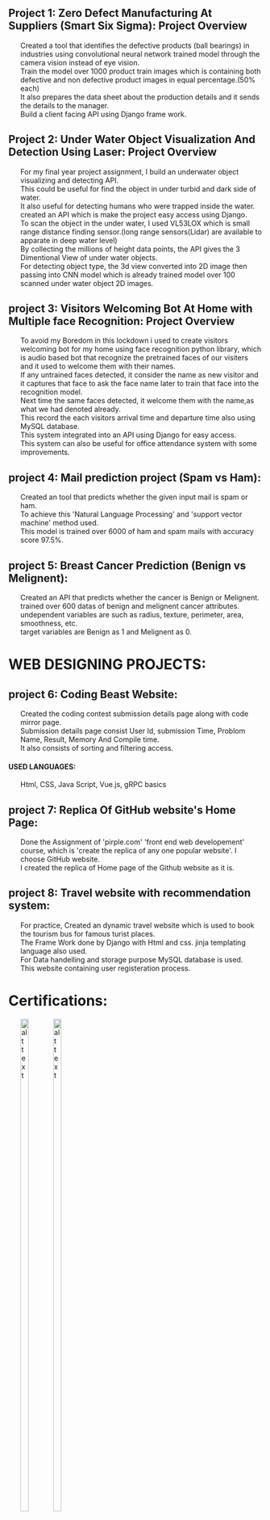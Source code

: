 
## Project 1: Zero Defect Manufacturing At Suppliers (Smart Six Sigma): Project Overview
- Created a tool that identifies the defective products (ball bearings) in industries using convolutional neural network trained model through the camera vision instead of eye vision. 
- Train the model over 1000 product train images which is containing both defective and non defective product images in equal percentage.(50% each)
- It also prepares the data sheet about the production details and it sends the details to the manager.
- Build a client facing API using Django frame work.

## Project 2: Under Water Object Visualization And Detection Using Laser: Project Overview
- For my final year project assignment, I build an underwater object visualizing and detecting API. 
- This could be useful for find the object in under turbid and dark side of water. 
- It also useful for detecting humans who were trapped inside the water.
- created an API which is make the project easy access using Django.
- To scan the object in the under water, I used VL53LOX which is small range distance finding sensor.(long range sensors(Lidar) are available to apparate in deep water level)
- By collecting the millions of height data points, the API gives the 3 Dimentional View of under water objects.
- For detecting object type, the 3d view converted into 2D image then passing into CNN model which is already trained model over 100 scanned under water object 2D images.

## project 3: Visitors Welcoming Bot At Home with Multiple face Recognition: Project Overview
- To avoid my Boredom in this lockdown i used to create visitors welcoming bot for my home using face recognition python library, which is audio based bot that recognize the pretrained faces of our visiters and it used to welcome them with their names.
- If any untrained faces detected, it consider the name as new visitor and it captures that face to ask the face name later to train that face into the recognition model.
- Next time the same faces detected, it welcome them with the name,as what we had denoted already.
- This record the each visitors arrival time and departure time also using MySQL database.
- This system integrated into an API using Django for easy access.
- This system can also be useful for office attendance system with some improvements.

## project 4: Mail prediction project (Spam vs Ham):
- Created an tool that predicts whether the given input mail is spam or ham.
- To achieve this 'Natural Language Processing' and 'support vector machine' method used.
- This model is trained over 6000 of ham and spam mails with accuracy score 97.5%.

## project 5: Breast Cancer Prediction (Benign vs Melignent):
- Created an API that predicts whether the cancer is Benign or Melignent.
- trained over 600 datas of benign and melignent cancer attributes. undependent variables are such as radius, texture, perimeter, area, smoothness, etc.
- target variables are Benign as 1 and Melignent as 0.

# WEB DESIGNING PROJECTS:
## project 6: Coding Beast Website:
- Created the coding contest submission details page along with code mirror page.
- Submission details page consist User Id, submission Time, Problom Name, Result, Memory And Compile time.
- It also consists of sorting and filtering access.
#### USED LANGUAGES:
- Html, CSS, Java Script, Vue.js, gRPC basics

## project 7: Replica Of GitHub website's Home Page:
- Done the Assignment of 'pirple.com' 'front end web developement' course, which is 'create the replica of any one popular website'. I choose GitHub website.
- I created the replica of Home page of the Github website as it is.

## project 8: Travel website with recommendation system:
- For practice, Created an dynamic travel website which is used to book the tourism bus for famous turist places.
- The Frame Work done by Django with Html and css. jinja templating language also used.
- For Data handelling and storage purpose MySQL database is used.
- This website containing user registeration process.

# Certifications:
<ul><li display="inline-block">
<img src="/Certification/PYTHON-DATA_STRUCTURES-MACHINE_LEARNING-Cert.jpg" alt="alt text" width="50%" height="50%"></img>
</li><li>
<img src="/Certification/python101_for_datascience_IBM_cognitiveClass_Cert.jpg" alt="alt text" width="50%" height="50%"></img>
</li></ul>
<style>
ul{
  display: block;
  }
 li{
  display: inline-block;
  }
</style>

<img src="/Certification/tcs_ion_communication_skills_certiications-1.jpg" alt="alt text" width="50%" height="50%"></img>
<img src="/Certification/texas_application_of_python-1.jpg" alt="alt text" width="50%" height="50%"></img>

<img src="/Certification/artificial_inteligence_certificate_webinar_pantech.jpg" alt="alt text" width="50%" height="50%"></img>
<img src="/Certification/face_recognition_ai-1.jpg" alt="alt text" width="50%" height="50%"></img>

<img src="/Certification/Java_Certificate-1.jpg" alt="alt text" width="50%" height="50%"></img>
<img src="/Certification/MYSQL_CERT_ARUN_UDEMY-1.jpg" alt="alt text" width="50%" height="50%"></img>

<img src="/Certification/Share%20Certificate%20for%20Arunkumar%20E%20for%20_Certificate%20Registration%20an..._-1.jpg" alt="alt text" width="50%" height="50%"></img>
<img src="/Certification/ExpEyes_training-1.jpg" alt="alt text" width="50%" height="50%"></img>

<img src="/Certification/Share%20Certificate%20for%20Arunkumar%20E%20for%20_National%20Level%20Technical%20Qu..._-1.jpg" alt="alt text" width="50%" height="50%"></img>
<img src="/Certification/texas_computer_networks-1.jpg" alt="alt text" width="50%" height="50%"></img>
